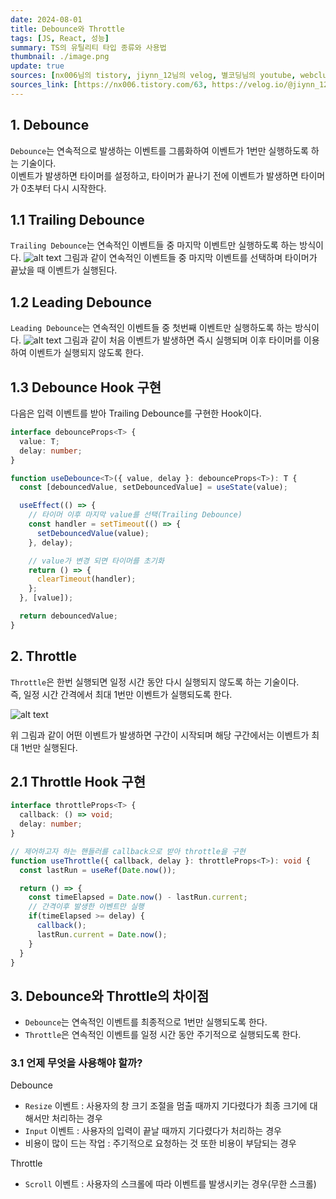 ```yaml
---
date: 2024-08-01
title: Debounce와 Throttle
tags: [JS, React, 성능]
summary: TS의 유틸리티 타입 종류와 사용법
thumbnail: ./image.png
update: true
sources: [nx006님의 tistory, jiynn_12님의 velog, 별코딩님의 youtube, webclub님의 tistory]
sources_link: [https://nx006.tistory.com/63, https://velog.io/@jiynn_12/Debounce-%EC%99%80-throttle-%EC%97%90-%EB%8C%80%ED%95%B4-%EC%95%8C%EC%95%84%EB%B3%B4%EA%B3%A0-%ED%94%84%EB%A1%9C%EC%A0%9D%ED%8A%B8%EC%97%90-%EC%A0%81%EC%9A%A9%ED%95%B4%EB%B3%B4%EC%9E%90, https://www.youtube.com/watch?v=X5Ww0Yhr7lM&t=738s, https://webclub.tistory.com/607, https://www.youtube.com/watch?v=IVa-FBHMUu4]
---
```


## 1. Debounce
`Debounce`는 연속적으로 발생하는 이벤트를 그룹화하여 이벤트가 1번만 실행하도록 하는 기술이다.  
이벤트가 발생하면 타이머를 설정하고, 타이머가 끝나기 전에 이벤트가 발생하면 타이머가 0초부터 다시 시작한다.  

## 1.1 Trailing Debounce
`Trailing Debounce`는 연속적인 이벤트들 중 마지막 이벤트만 실행하도록 하는 방식이다.
![alt text](image-1.png)
그림과 같이 연속적인 이벤트들 중 마지막 이벤트를 선택하며 타이머가 끝났을 때 이벤트가 실행된다.

## 1.2 Leading Debounce
`Leading Debounce`는 연속적인 이벤트들 중 첫번째 이벤트만 실행하도록 하는 방식이다.
![alt text](image-2.png)
그림과 같이 처음 이벤트가 발생하면 즉시 실행되며 이후 타이머를 이용하여 이벤트가 실행되지 않도록 한다.

## 1.3 Debounce Hook 구현
다음은 입력 이벤트를 받아 Trailing Debounce를 구현한 Hook이다.
```ts
interface debounceProps<T> {
  value: T;
  delay: number;
}

function useDebounce<T>({ value, delay }: debounceProps<T>): T {
  const [debouncedValue, setDebouncedValue] = useState(value);

  useEffect(() => {
    // 타이머 이후 마지막 value를 선택(Trailing Debounce)
    const handler = setTimeout(() => {
      setDebouncedValue(value);
    }, delay);

    // value가 변경 되면 타이머를 초기화
    return () => {
      clearTimeout(handler);
    };
  }, [value]);

  return debouncedValue;
}
```

## 2. Throttle
`Throttle`은 한번 실행되면 일정 시간 동안 다시 실행되지 않도록 하는 기술이다.  
즉, 일정 시간 간격에서 최대 1번만 이벤트가 실행되도록 한다.

![alt text](image-3.png)

위 그림과 같이 어떤 이벤트가 발생하면 구간이 시작되며 해당 구간에서는 이벤트가 최대 1번만 실행된다.

## 2.1 Throttle Hook 구현

```ts
interface throttleProps<T> {
  callback: () => void;
  delay: number;
}

// 제어하고자 하는 핸들러를 callback으로 받아 throttle을 구현
function useThrottle({ callback, delay }: throttleProps<T>): void {
  const lastRun = useRef(Date.now());

  return () => {
    const timeElapsed = Date.now() - lastRun.current;
    // 간격이후 발생한 이벤트만 실행
    if(timeElapsed >= delay) {
      callback();
      lastRun.current = Date.now();
    }
  }
}
```

## 3. Debounce와 Throttle의 차이점
- `Debounce`는 연속적인 이벤트를 최종적으로 1번만 실행되도록 한다.
- `Throttle`은 연속적인 이벤트를 일정 시간 동안 주기적으로 실행되도록 한다.

### 3.1 언제 무엇을 사용해야 할까?

Debounce
- `Resize` 이벤트 : 사용자의 창 크기 조절을 멈출 때까지 기다렸다가 최종 크기에 대해서만 처리하는 경우
- `Input` 이벤트 : 사용자의 입력이 끝날 때까지 기다렸다가 처리하는 경우
- 비용이 많이 드는 작업 : 주기적으로 요청하는 것 또한 비용이 부담되는 경우

Throttle
- `Scroll` 이벤트 : 사용자의 스크롤에 따라 이벤트를 발생시키는 경우(무한 스크롤)
